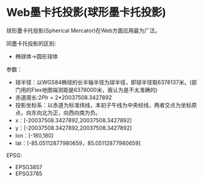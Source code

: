 # Web墨卡托投影(球形墨卡托投影)
球形墨卡托投影(Spherical Mercator)在Web方面应用最为广泛。

同墨卡托投影的区别:
- 椭球体->圆形球体

参数：
- 球半径：以WGS84椭球的长半轴半径为球半径，即球半径取6378137米。(部门用的Flex地图端测距是6378000米，我认为是不太准确的)
- 赤道周长:2*PI*r = 2*20037508.3427892
- 投影坐标系：以赤道为标准纬线，本初子午线为中央经线，两者交点为坐标原点，向东向北为正，向西向南为负。
- x：[-20037508.3427892,20037508.3427892]
- y：[-20037508.3427892,20037508.3427892]
- lon：[-180,180]
- lat：[-85.05112877980659，85.05112877980659]

EPSG:

- EPSG3857
- EPSG3785

